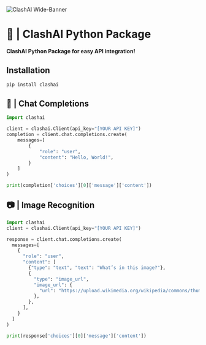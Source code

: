 ![ClashAI Wide-Banner](https://i.ibb.co/5czjY5n/Clash-AI-Wide-Banner-No-Background.png)
# 🚀 | ClashAI Python Package
**ClashAI Python Package for easy API integration!**

## Installation
```python
pip install clashai
```

## 💭 | Chat Completions
```python
import clashai

client = clashai.Client(api_key="[YOUR API KEY]")
completion = client.chat.completions.create(
    messages=[
        {
            "role": "user",
            "content": "Hello, World!",
        }
    ]
)

print(completion['choices'][0]['message']['content'])
```

## 📷 | Image Recognition
```py
import clashai
client = clashai.Client(api_key="[YOUR API KEY]")

response = client.chat.completions.create(
  messages=[
    {
      "role": "user",
      "content": [
        {"type": "text", "text": "What’s in this image?"},
        {
          "type": "image_url",
          "image_url": {
            "url": "https://upload.wikimedia.org/wikipedia/commons/thumb/d/dd/Gfp-wisconsin-madison-the-nature-boardwalk.jpg/2560px-Gfp-wisconsin-madison-the-nature-boardwalk.jpg",
          },
        },
      ],
    }
  ]
)

print(response['choices'][0]['message']['content'])
```